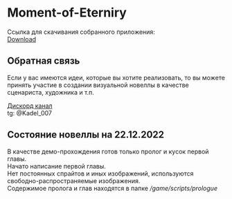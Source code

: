# Moment-of-Eterniry

Ссылка для скачивания собранного приложения:  
[Download](https://disk.yandex.ru/d/cBYzFsl1nD9LSw)  

## Обратная связь

Если у вас имеются идеи, которые вы хотите реализовать, то вы можете принять участие в создании визуальной новеллы в качестве сценариста, художника и т.п.

[Дискорд канал](https://discord.gg/AppTPayp/)  
tg: @Kadel_007

## Состояние новеллы на 22.12.2022

В качестве демо-прохождения готов только пролог и кусок первой главы.  
Начато написание первой главы.  
Нет постоянных спрайтов и иных изображений, используются свободно-распространяемые изображения.  
Содержимое пролога и глав находятся в папке */game/scripts/prologue*
